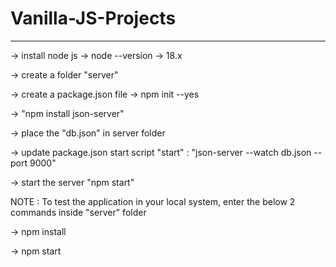 # Vanilla-JS-Projects
----------------
-> install node js -> node --version -> 18.x

-> create a folder "server"

-> create a package.json file -> npm init --yes

-> "npm install json-server"

-> place the "db.json" in server folder

-> update package.json start script
   "start" : "json-server --watch db.json --port 9000"

-> start  the server "npm start"

NOTE : To test the application in your local system, enter the below 2 commands inside "server" folder

-> npm install

-> npm start

